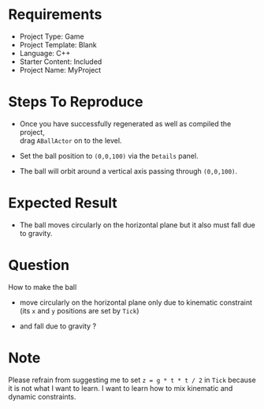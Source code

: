 # Requirements

- Project Type: Game
- Project Template: Blank
- Language: C++
- Starter Content: Included
- Project Name: MyProject


# Steps To Reproduce

- Once you have successfully regenerated as well as compiled the project,<br/> 
  drag `ABallActor` on to the level.

- Set the ball position to `(0,0,100)` via the `Details` panel.

- The ball will orbit around a vertical axis passing through `(0,0,100)`.



# Expected Result

- The ball moves circularly on the horizontal plane but it also must fall due to gravity.


# Question

How to make the ball 

- move circularly on the horizontal plane only due to kinematic constraint (its `x` and `y`  positions are set by `Tick`)

- and fall due to gravity ?



# Note

Please refrain from suggesting me to set `z = g * t * t / 2` in `Tick` because it is not what I want to learn. I want to learn how to mix kinematic and dynamic constraints.